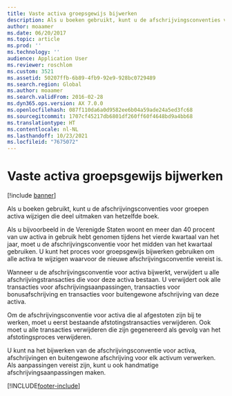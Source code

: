 ```yaml
---
title: Vaste activa groepsgewijs bijwerken
description: Als u boeken gebruikt, kunt u de afschrijvingsconventies voor groepen activa wijzigen die deel uitmaken van hetzelfde boek.
author: moaamer
ms.date: 06/20/2017
ms.topic: article
ms.prod: ''
ms.technology: ''
audience: Application User
ms.reviewer: roschlom
ms.custom: 3521
ms.assetid: 50207ffb-6b89-4fb9-92e9-928bc0729489
ms.search.region: Global
ms.author: moaamer
ms.search.validFrom: 2016-02-28
ms.dyn365.ops.version: AX 7.0.0
ms.openlocfilehash: 087f110da6a0d9582ee6b04a59ade24a5ed3fc68
ms.sourcegitcommit: 1707cf45217db6801df260ff60f4648bd9a4bb68
ms.translationtype: HT
ms.contentlocale: nl-NL
ms.lasthandoff: 10/23/2021
ms.locfileid: "7675072"
---
```

# <a name="fixed-asset-mass-update"></a>Vaste activa groepsgewijs bijwerken

[!include [banner](../includes/banner.md)]

Als u boeken gebruikt, kunt u de afschrijvingsconventies voor groepen activa wijzigen die deel uitmaken van hetzelfde boek.

Als u bijvoorbeeld in de Verenigde Staten woont en meer dan 40 procent van uw activa in gebruik hebt genomen tijdens het vierde kwartaal van het jaar, moet u de afschrijvingsconventie voor het midden van het kwartaal gebruiken. U kunt het proces voor groepsgewijs bijwerken gebruiken om alle activa te wijzigen waarvoor de nieuwe afschrijvingsconventie vereist is. 

Wanneer u de afschrijvingsconventie voor activa bijwerkt, verwijdert u alle afschrijvingstransacties die voor deze activa bestaan. U verwijdert ook alle transacties voor afschrijvingsaanpassingen, transacties voor bonusafschrijving en transacties voor buitengewone afschrijving van deze activa. 

Om de afschrijvingsconventie voor activa die al afgestoten zijn bij te werken, moet u eerst bestaande afstotingstransacties verwijderen. Ook moet u alle transacties verwijderen die zijn gegenereerd als gevolg van het afstotingsproces verwijderen. 

U kunt na het bijwerken van de afschrijvingsconventie voor activa, afschrijvingen en buitengewone afschrijving voor elk activum verwerken. Als aanpassingen vereist zijn, kunt u ook handmatige afschrijvingsaanpassingen maken.







[!INCLUDE[footer-include](../../includes/footer-banner.md)]

